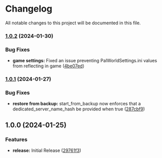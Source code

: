 # Changelog

All notable changes to this project will be documented in this file.

### [1.0.2](https://github.com/TheSudoYT/terraform-aws-palworld/compare/v1.0.1...v1.0.2) (2024-01-30)


### Bug Fixes

* **game settings:** Fixed an issue preventing PalWorldSettings.ini values from reflecting in game ([4be07ed](https://github.com/TheSudoYT/terraform-aws-palworld/commit/4be07ed261d48eab547adeca9945ed2ffbafaa49))

### [1.0.1](https://github.com/TheSudoYT/terraform-aws-palworld/compare/v1.0.0...v1.0.1) (2024-01-27)


### Bug Fixes

* **restore from backup:** start_from_backup now enforces that a dedicated_server_name_hash be provided when true ([287cbf9](https://github.com/TheSudoYT/terraform-aws-palworld/commit/287cbf9928ae1dfbdfd0910653e8755f4e9e6f6a))

## 1.0.0 (2024-01-25)


### Features

* **release:** Initial Release ([29761f3](https://github.com/TheSudoYT/terraform-aws-palworld/commit/29761f31c2de91a9334bada57743f5cb718bbb0f))
